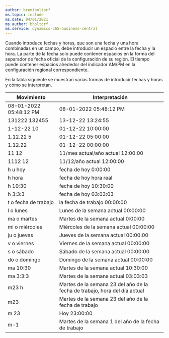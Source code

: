 ```yaml
---
author: brentholtorf
ms.topic: include
ms.date: 04/01/2021
ms.author: bholtorf
ms.service: dynamics-365-business-central
---
```

Cuando introduce fechas y horas, que son una fecha y una hora combinadas en un campo, debe introducir un espacio entre la fecha y la hora. La parte de la fecha solo puede contener espacios en la forma del separador de fecha oficial de la configuración de su región. El tiempo puede contener espacios alrededor del indicador AM/PM en la configuración regional correspondiente.

<!--It is also possible to enter only a date in a datetime field, but it is not possible to enter only a time.-->

En la tabla siguiente se muestran varias formas de introducir fechas y horas y cómo se interpretan.  

|Movimiento|Interpretación|
|---------------|------------------------|
|08-01-2022 05:48:12 PM|08\-01\-2022 05:48:12 PM|
|131222 132455|13-12-22 13:24:55|
|1-12-22 10|01-12-22 10:00:00|
|1.12.22 5|01-12-22 05:00:00|
|1.12.22|01-12-22 00:00:00|
|11 12|11/mes actual/año actual 12:00:00|
|1112 12|11/12/año actual 12:00:00|
|h u hoy|fecha de hoy 0:00:00|
|h hora|fecha de hoy hora real|
|h 10:30|fecha de hoy 10:30:00|
|h 3:3:3|fecha de hoy 03:03:03|
|t o fecha de trabajo|la fecha de trabajo 00:00:00|
|l o lunes|Lunes de la semana actual 00:00:00|
|ma o martes|Martes de la semana actual 0:00:00|
|mi o miércoles|Miércoles de la semana actual 00:00:00|
|ju o jueves|Jueves de la semana actual 00:00:00|
|v o viernes|Viernes de la semana actual 00:00:00|
|s o sábado|Sábado de la semana actual 00:00:00|
|do o domingo|Domingo de la semana actual 00:00:00|
|ma 10:30|Martes de la semana actual 10:30:00|
|ma 3:3:3|Martes de la semana actual 03:03:03|
|m23 h|Martes de la semana 23 del año de la fecha de trabajo, hora del día actual|
|m23|Martes de la semana 23 del año de la fecha de trabajo|
|m 23|Hoy 23:00:00|
|m-1|Martes de la semana 1 del año de la fecha de trabajo|


